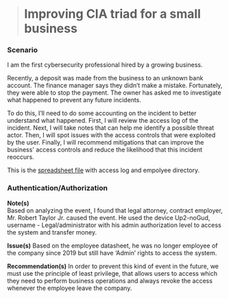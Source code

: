 > # Improving CIA triad for a small business

### Scenario

I am the first cybersecurity professional hired by a growing business.

Recently, a deposit was made from the business to an unknown bank account. The finance manager says they didn’t make a mistake. Fortunately, they were able to stop the payment. The owner has asked me to investigate what happened to prevent any future incidents.

To do this, I’ll need to do some accounting on the incident to better understand what happened. First, I will review the access log of the incident. Next, I will take notes that can help me identify a possible threat actor. Then, I will spot issues with the access controls that were exploited by the user. Finally, I will recommend mitigations that can improve the business' access controls and reduce the likelihood that this incident reoccurs.

This is the [spreadsheet file](https://docs.google.com/spreadsheets/d/1g1ViMiR4BiRvuRLi8GBVoOMgtvb_8y1MsO3fso1TfiI/edit?gid=0#gid=0) with access log and empolyee directory.

### Authentication/Authorization

**Note(s)**  
Based on analyzing the event, I found that legal attorney, contract employer, Mr. Robert Taylor Jr. caused the event. He used the device Up2-noGud, username - Legal/administrator with his admin authorization level to access the system and transfer money.

**Issue(s)**
Based on the employee datasheet, he was no longer employee of the company since 2019 but still have ‘Admin’ rights to access the system.

**Recommendation(s)**
In order to prevent this kind of event in the future, we must use the principle of least privilege, that allows users to access which they need to perform business operations and always revoke the access whenever the employee leave the company.